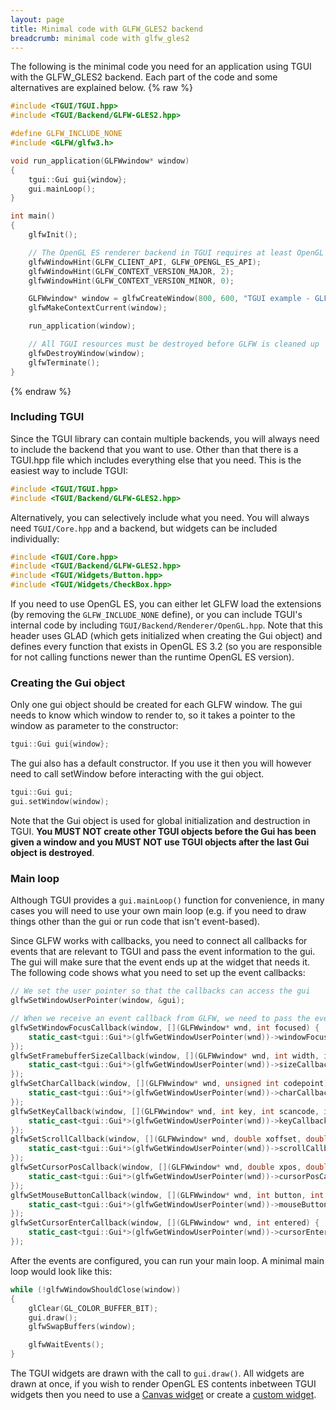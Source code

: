 ```yaml
---
layout: page
title: Minimal code with GLFW_GLES2 backend
breadcrumb: minimal code with glfw_gles2
---
```


The following is the minimal code you need for an application using TGUI with the GLFW_GLES2 backend. Each part of the code and some alternatives are explained below.
{% raw %}
```c++
#include <TGUI/TGUI.hpp>
#include <TGUI/Backend/GLFW-GLES2.hpp>

#define GLFW_INCLUDE_NONE
#include <GLFW/glfw3.h>

void run_application(GLFWwindow* window)
{
    tgui::Gui gui{window};
    gui.mainLoop();
}

int main()
{
    glfwInit();

    // The OpenGL ES renderer backend in TGUI requires at least OpenGL ES 2.0
    glfwWindowHint(GLFW_CLIENT_API, GLFW_OPENGL_ES_API);
    glfwWindowHint(GLFW_CONTEXT_VERSION_MAJOR, 2);
    glfwWindowHint(GLFW_CONTEXT_VERSION_MINOR, 0);

    GLFWwindow* window = glfwCreateWindow(800, 600, "TGUI example - GLFW_GLES2 backend", NULL, NULL);
    glfwMakeContextCurrent(window);

    run_application(window);

    // All TGUI resources must be destroyed before GLFW is cleaned up
    glfwDestroyWindow(window);
    glfwTerminate();
}
```
{% endraw %}


### Including TGUI

Since the TGUI library can contain multiple backends, you will always need to include the backend that you want to use. Other than that there is a TGUI.hpp file which includes everything else that you need. This is the easiest way to include TGUI:
```c++
#include <TGUI/TGUI.hpp>
#include <TGUI/Backend/GLFW-GLES2.hpp>
```

Alternatively, you can selectively include what you need. You will always need `TGUI/Core.hpp` and a backend, but widgets can be included individually:
```c++
#include <TGUI/Core.hpp>
#include <TGUI/Backend/GLFW-GLES2.hpp>
#include <TGUI/Widgets/Button.hpp>
#include <TGUI/Widgets/CheckBox.hpp>
```

If you need to use OpenGL ES, you can either let GLFW load the extensions (by removing the `GLFW_INCLUDE_NONE` define), or you can include TGUI's internal code by including `TGUI/Backend/Renderer/OpenGL.hpp`. Note that this header uses GLAD (which gets initialized when creating the Gui object) and defines every function that exists in OpenGL ES 3.2 (so you are responsible for not calling functions newer than the runtime OpenGL ES version).


### Creating the Gui object

Only one gui object should be created for each GLFW window. The gui needs to know which window to render to, so it takes a pointer to the window as parameter to the constructor:
```c++
tgui::Gui gui{window};
```

The gui also has a default constructor. If you use it then you will however need to call setWindow before interacting with the gui object.
```c++
tgui::Gui gui;
gui.setWindow(window);
```

Note that the Gui object is used for global initialization and destruction in TGUI. **You MUST NOT create other TGUI objects before the Gui has been given a window and you MUST NOT use TGUI objects after the last Gui object is destroyed**.


### Main loop

Although TGUI provides a `gui.mainLoop()` function for convenience, in many cases you will need to use your own main loop (e.g. if you need to draw things other than the gui or run code that isn't event-based).

Since GLFW works with callbacks, you need to connect all callbacks for events that are relevant to TGUI and pass the event information to the gui. The gui will make sure that the event ends up at the widget that needs it. The following code shows what you need to set up the event callbacks:
```c++
// We set the user pointer so that the callbacks can access the gui
glfwSetWindowUserPointer(window, &gui);

// When we receive an event callback from GLFW, we need to pass the event to TGUI
glfwSetWindowFocusCallback(window, [](GLFWwindow* wnd, int focused) {
    static_cast<tgui::Gui*>(glfwGetWindowUserPointer(wnd))->windowFocusCallback(focused);
});
glfwSetFramebufferSizeCallback(window, [](GLFWwindow* wnd, int width, int height) {
    static_cast<tgui::Gui*>(glfwGetWindowUserPointer(wnd))->sizeCallback(width, height);
});
glfwSetCharCallback(window, [](GLFWwindow* wnd, unsigned int codepoint) {
    static_cast<tgui::Gui*>(glfwGetWindowUserPointer(wnd))->charCallback(codepoint);
});
glfwSetKeyCallback(window, [](GLFWwindow* wnd, int key, int scancode, int action, int mods) {
    static_cast<tgui::Gui*>(glfwGetWindowUserPointer(wnd))->keyCallback(key, scancode, action, mods);
});
glfwSetScrollCallback(window, [](GLFWwindow* wnd, double xoffset, double yoffset) {
    static_cast<tgui::Gui*>(glfwGetWindowUserPointer(wnd))->scrollCallback(xoffset, yoffset);
});
glfwSetCursorPosCallback(window, [](GLFWwindow* wnd, double xpos, double ypos) {
    static_cast<tgui::Gui*>(glfwGetWindowUserPointer(wnd))->cursorPosCallback(xpos, ypos);
});
glfwSetMouseButtonCallback(window, [](GLFWwindow* wnd, int button, int action, int mods) {
    static_cast<tgui::Gui*>(glfwGetWindowUserPointer(wnd))->mouseButtonCallback(button, action, mods);
});
glfwSetCursorEnterCallback(window, [](GLFWwindow* wnd, int entered) {
    static_cast<tgui::Gui*>(glfwGetWindowUserPointer(wnd))->cursorEnterCallback(entered);
});
```

After the events are configured, you can run your main loop. A minimal main loop would look like this:
```c++
while (!glfwWindowShouldClose(window))
{
    glClear(GL_COLOR_BUFFER_BIT);
    gui.draw();
    glfwSwapBuffers(window);

    glfwWaitEvents();
}
```

The TGUI widgets are drawn with the call to `gui.draw()`. All widgets are drawn at once, if you wish to render OpenGL ES contents inbetween TGUI widgets then you need to use a [Canvas widget](../canvas/) or create a [custom widget](../custom-widgets).
